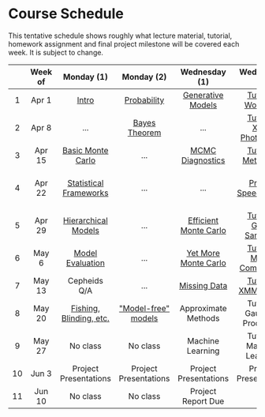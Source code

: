 # Course Schedule

This tentative schedule shows roughly what lecture material, tutorial, homework assignment and final project milestone will be covered each week.
It is subject to change.

|   | Week of | Monday (1) | Monday (2) | Wednesday (1) | Wednesday (2) | Homework | Project
|:-:|:-------:|:----------:|:----------:|:-------------:|:-------------:|:--------:|:-------:
| 1 | Apr 1 | [Intro](../lessons/intro.ipynb) | [Probability](../lessons/probability.ipynb) | [Generative Models](../lessons/generative_models.ipynb) | [Tutorial: Workflow](../tutorials/Week1/GithubAndGoals.ipynb) | [Probability](../homework/Week1/ChangeOfVariables.ipynb) | -
| 2 | Apr 8 | ... | [Bayes Theorem](../lessons/bayes_theorem.ipynb) | ... | [Tutorial: XMM Photometry](../tutorials/Week2/Xray_mock.ipynb) | [XMM Photometry](../homework/Week2/inference_on_a_grid.ipynb) | -
| 3 | Apr 15 | [Basic Monte Carlo](../lessons/basic_mc.ipynb) | ... | [MCMC Diagnostics](../lessons/mcmc_diagnostics.ipynb) | [Tutorial: Metropolis](../tutorials/Week3/Metropolis.ipynb) | [OGLE lightcurve](../homework/Week3/OGLE_lightcurve.ipynb) | -
| 4 | Apr 22 | [Statistical Frameworks](../lessons/frameworks.ipynb) | ... | ... | [Project Speed Dating](../tutorials/Week4/Project_Speed_Dating.ipynb) | [Credible Regions / Confidence Intervals](../homework/Week4/Intervals.ipynb) | [Pitch](ProjectMilestones.md)
| 5 | Apr 29 | [Hierarchical Models](../lessons/hierarchical.ipynb) | ... | [Efficient Monte Carlo](../lessons/efficient_mc.ipynb) | [Tutorial: Gibbs Sampling](../tutorials/Week5/Cepheids.ipynb) | [Cepheids](../homework/Week5/GibbsCepheids.ipynb) | [Abstract](ProjectMilestones.md)
| 6 | May 6 | [Model Evaluation](../lessons/modelevaluation.ipynb) | ... | [Yet More Monte Carlo](../lessons/yet_more_mc.ipynb) |  [Tutorial: Model Comparison](../tutorials/Week6/model_comparison_tutorial.ipynb) | [Model Comparison](../homework/Week6/model_comparison_homework.ipynb) | [Plan, PGM](ProjectMilestones.md)
| 7 | May 13 | Cepheids Q/A | ... | [Missing Data](../lessons/missingdata.ipynb) | [Tutorial: XMM cluster](../tutorials/Week7/XrayCluster.ipynb) | [XMM cluster](../homework/Week7/BetaModelCluster.ipynb) | [Data Visualization](ProjectMilestones.md)
| 8 | May 20 | [Fishing, Blinding, etc.]() | ["Model-free" models](../lessons/modelfreemodels.ipynb) | Approximate Methods| Tutorial: Gaussian Processes | - | [Action](ProjectMilestones.md)
| 9 | May 27 | No class | No class | Machine Learning | Tutorial: Machine Learning | - | [Paper Outline](ProjectMilestones.md)
| 10 | Jun 3 | Project Presentations | Project Presentations | Project Presentations | Project Presentations | - | [Paper Writing](ProjectMilestones.md)
| 11 | Jun 10 | No class | No class | Project Report Due | - | - | Finished
